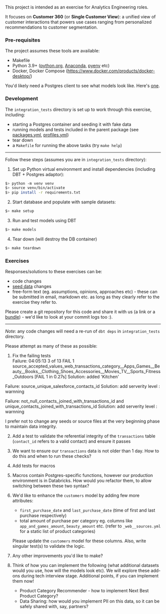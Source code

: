 This project is intended as an exercise for Analytics Engineering roles. 

It focuses on **Customer 360** (or **Single Customer View**): a unified view of customer interactions that powers use cases ranging from personalized recommendations to customer segmentation.  

### Pre-requisites

The project assumes these tools are available:

+ Makefile
+ Python 3.9+ ([python.org](https://www.python.org/downloads/), [Anaconda](https://www.anaconda.com/download), [pyenv](https://github.com/pyenv/pyenv) etc)
+ Docker, Docker Compose (https://www.docker.com/products/docker-desktop/)

You'd likely need a Postgres client to see what models look like. Here's [one](https://dbeaver.io/).

### Development

The `integration_tests` directory is set up to work through this exercise, including:
+ starting a Postgres container and seeding it with fake data
+ running models and tests included in the parent package (see [packages.yml](./integration_tests/packages.yml), [profiles.yml](./integration_tests/profiles.yml))
+ tear down
+ a `Makefile` for running the above tasks (try `make help`)

---

Follow these steps (assumes you are in `integration_tests` directory):

1. Set up Python virtual environment and install dependencies (including DBT + Postgres adaptor):
```sh
$> python -m venv venv
$> source venv/bin/activate
$> pip install -r requirements.txt
```

2. Start database and populate with sample datasets: 
```sh
$> make setup
```

3. Run and test models using DBT
```sh
$> make models
```


4. Tear down (will destroy the DB container)
```sh
$> make teardown
```

### Exercises

Responses/solutions to these exercises can be:
+ code changes
+ [seed data](./integration_tests/seeds/) changes
+ free-form text (eg. assumptions, opinions, approaches etc) - these can be submitted in email, markdown etc. as long as they clearly refer to the exercise they refer to.

Please create a git repository for this code and share it with us (a link or a [bundle](https://git-scm.com/book/en/v2/Git-Tools-Bundling)) - we'd like to look at your commit logs too :).

---

*Note*: any code changes will need a re-run of `dbt deps` in `integration_tests` directory.

Please attempt as many of these as possible:
1. Fix the failing tests  
Failure: 04:05:13  3 of 13 FAIL 1 source_accepted_values_web_transactions_category__Apps_Games__Beauty__Books__Clothing_Shoes_Accessories__Movies_TV__Sports_Fitness_Outdoors  [FAIL 1 in 0.27s]
Solution: added 'Kitchen'

Failure: source_unique_salesforce_contacts_id
Solution: add serverity level : warnning

Failure: not_null_contacts_joined_with_transactions_id and unique_contacts_joined_with_transactions_id
Solution: add serverity level : warnning

I prefer not to change any seeds or source files at the very beginning phase to maintain data integrity.


2. Add a test to validate the referential integrity of the `transactions` table (`contact_id` refers to a valid contact) and ensure it passes






3. We want to ensure our `transactions` data is not older than 1 day. How to do this and when to run these checks?






4. Add tests for macros

5. Macros contain Postgres-specific functions, however our production environment is in Databricks. How would you refactor them, to allow switching between these two syntax?

6. We'd like to enhance the `customers` model by adding few more attributes:
   + `first_purchase_date` and `last_purchase_date` (time of first and last purchase respectively)
   + total amount of purchase per category eg. columns like `app_and_games_amount`, `beauty_amount` etc. (refer to `_web__sources.yml` for a static list of product categories)
   
   Please update the `customers` model for these columns. Also, write singular test(s) to validate the logic.

7. Any other improvements you'd like to make?

8. Think of how you can implement the following (what additional datasets would you use, how will the models look etc). We will explore these add-ons during tech interview stage. Additional points, if you can implement them now!
   + Product Category Recommender - how to implement Next Best Product Category?
   + Data Sharing: how would you implement PII on this data, so it can be safely shared with, say, partners?


